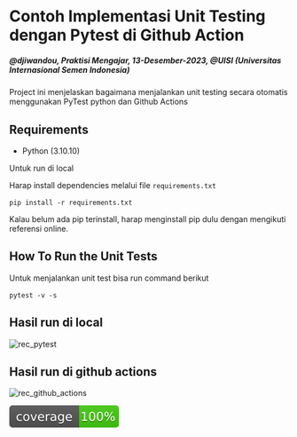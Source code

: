 # Contoh Implementasi Unit Testing dengan Pytest di Github Action

##### @djiwandou, Praktisi Mengajar, 13-Desember-2023, @UISI (Universitas Internasional Semen Indonesia)

Project ini menjelaskan bagaimana menjalankan unit testing secara otomatis menggunakan PyTest python dan Github Actions

## Requirements
* Python (3.10.10)

Untuk run di local 

Harap install dependencies melalui file `requirements.txt` 
```commandline
pip install -r requirements.txt
```
Kalau belum ada pip terinstall, harap menginstall pip dulu dengan mengikuti referensi online.

## How To Run the Unit Tests
Untuk menjalankan unit test bisa run command berikut
```commandline
pytest -v -s
```
## Hasil run di local
![rec_pytest](https://github.com/djiwandou/contoh-pytest-github-action/assets/24618908/72c939c9-767c-48c4-b147-15c27c3e58e5)

## Hasil run di github actions
![rec_github_actions](https://github.com/djiwandou/contoh-pytest-github-action/assets/24618908/d1962c73-256b-496d-9a8b-f2791155082f)


[![Coverage Status](coverage.svg)](https://github.com/djiwandou/contoh-pytest-github-action)
